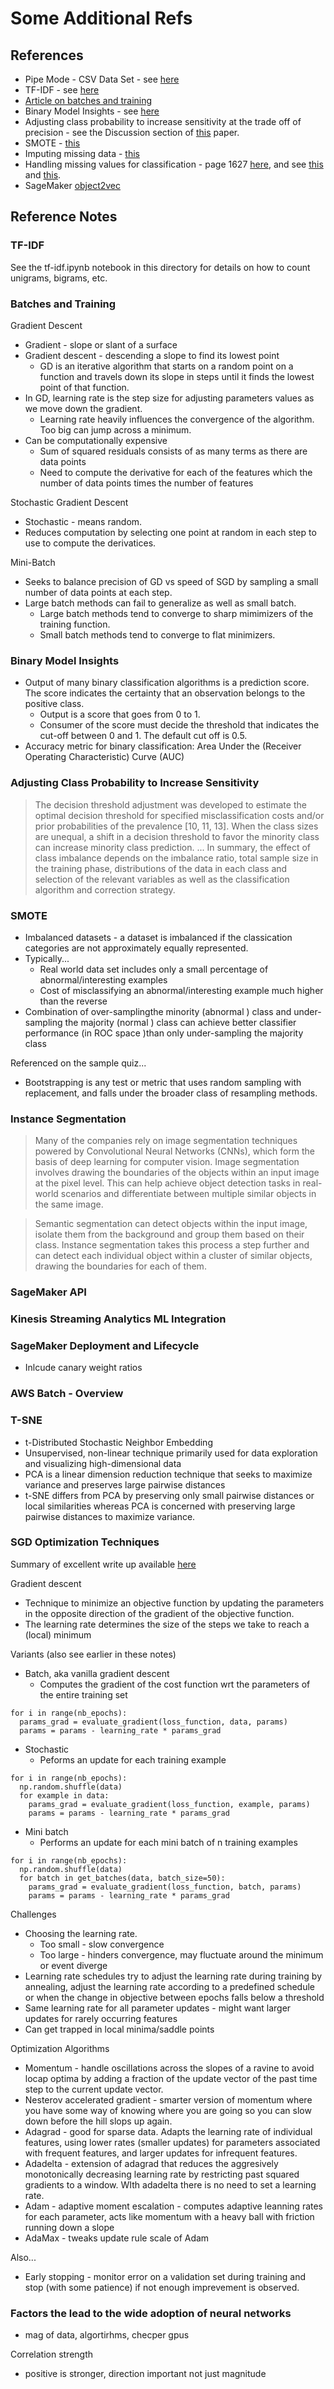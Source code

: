 # Some Additional Refs

## References

* Pipe Mode - CSV Data Set - see [here](https://aws.amazon.com/blogs/machine-learning/now-use-pipe-mode-with-csv-datasets-for-faster-training-on-amazon-sagemaker-built-in-algorithms/)
* TF-IDF - see [here](https://scikit-learn.org/stable/modules/generated/sklearn.feature_extraction.text.TfidfVectorizer.html)
* [Article on batches and training](https://arxiv.org/pdf/1609.04836.pdf)
* Binary Model Insights - see [here](https://docs.aws.amazon.com/machine-learning/latest/dg/binary-model-insights.html)
* Adjusting class probability to increase sensitivity at the trade off of precision - see the Discussion section of [this](https://academic.oup.com/bib/article/14/1/13/304457) paper.
* SMOTE - [this](https://www.jair.org/index.php/jair/article/view/10302)
* Imputing missing data - [this](https://www.hilarispublisher.com/open-access/a-comparison-of-six-methods-for-missing-data-imputation-2155-6180-1000224.pdf)
* Handling missing values for classification - page 1627 [here](https://jmlr.csail.mit.edu/papers/volume8/saar-tsechansky07a/saar-tsechansky07a.pdf), and see [this](https://www.annualreviews.org/doi/10.1146/annurev.publhealth.25.102802.124410) and [this](https://docs.aws.amazon.com/machine-learning/latest/dg/feature-processing.html).
* SageMaker [object2vec](https://aws.amazon.com/blogs/machine-learning/introduction-to-amazon-sagemaker-object2vec/)

## Reference Notes

### TF-IDF

See the tf-idf.ipynb notebook in this directory for details on how to count unigrams, bigrams, etc.

### Batches and Training

Gradient Descent

* Gradient - slope or slant of a surface
* Gradient descent - descending a slope to find its lowest point
    * GD is an iterative algorithm that starts on a random point on a function and travels down its slope in steps until it finds the lowest point of that function.
* In GD, learning rate is the step size for adjusting parameters values as we move down the gradient.
    * Learning rate heavily influences the convergence of the algorithm. Too big can jump across a minimum.
* Can be computationally expensive 
    * Sum of squared residuals consists of as many terms as there are data points
    * Need to compute the derivative for each of the features which the number of data points times the number of features

Stochastic Gradient Descent

* Stochastic - means random. 
* Reduces computation by selecting one point at random in each step to use to compute the derivatices.

Mini-Batch

* Seeks to balance precision of GD vs speed of SGD by sampling a small number of data points at each step.
* Large batch methods can fail to generalize as well as small batch. 
    * Large batch methods tend to converge to sharp mimimizers of the training function.
    * Small batch methods tend to converge to flat minimizers.

### Binary Model Insights

* Output of many binary classification algorithms is a prediction score. The score indicates the certainty that an observation belongs to the positive class.
    * Output is a score that goes from 0 to 1.
    * Consumer of the score must decide the threshold that indicates the cut-off between 0 and 1. The default cut off is 0.5.
* Accuracy metric for binary classification: Area Under the (Receiver Operating Characteristic) Curve (AUC)

### Adjusting Class Probability to Increase Sensitivity

> The decision threshold adjustment was developed to estimate the optimal decision threshold for specified misclassification costs and/or prior probabilities of the prevalence [10, 11, 13]. When the class sizes are unequal, a shift in a decision threshold to favor the minority class can increase minority class prediction.
> ...
> In summary, the effect of class imbalance depends on the imbalance ratio, total sample size in the training phase, distributions of the data in each class and selection of the relevant variables as well as the classification algorithm and correction strategy.



### SMOTE

* Imbalanced datasets - a dataset is imbalanced if the classication categories are not approximately equally represented.
* Typically...
    * Real world data set includes only a small percentage of abnormal/interesting examples
    * Cost of misclassifying an abnormal/interesting example much higher than the reverse
* Combination of over-samplingthe minority (abnormal ) class and under-sampling the majority (normal ) class can achieve better classifier performance (in ROC space )than only under-sampling the majority class

Referenced on the sample quiz...

* Bootstrapping is any test or metric that uses random sampling with replacement, and falls under the broader class of resampling methods.

### Instance Segmentation

> Many of the companies rely on image segmentation techniques powered by Convolutional Neural Networks (CNNs), which form the basis of deep learning for computer vision. Image segmentation involves drawing the boundaries of the objects within an input image at the pixel level. This can help achieve object detection tasks in real-world scenarios and differentiate between multiple similar objects in the same image.

> Semantic segmentation can detect objects within the input image, isolate them from the background and group them based on their class. Instance segmentation takes this process a step further and can detect each individual object within a cluster of similar objects, drawing the boundaries for each of them.

### SageMaker API

### Kinesis Streaming Analytics ML Integration

### SageMaker Deployment and Lifecycle

* Inlcude canary weight ratios

### AWS Batch - Overview

### T-SNE

* t-Distributed Stochastic Neighbor Embedding
* Unsupervised, non-linear technique primarily used for data exploration and visualizing high-dimensional data
* PCA is a linear dimension reduction technique that seeks to maximize variance and preserves large pairwise distances
* t-SNE differs from PCA by preserving only small pairwise distances or local similarities whereas PCA is concerned with preserving large pairwise distances to maximize variance.

### SGD Optimization Techniques

Summary of excellent write up available [here](https://ruder.io/optimizing-gradient-descent/)

Gradient descent

* Technique to minimize an objective function by updating the parameters in the opposite direction of the gradient of the objective function.
* The learning rate determines the size of the steps we take to reach a (local) minimum

Variants (also see earlier in these notes)

* Batch, aka vanilla gradient descent
    * Computes the gradient of the cost function wrt the parameters of the entire training set

```
for i in range(nb_epochs):
  params_grad = evaluate_gradient(loss_function, data, params)
  params = params - learning_rate * params_grad
```

* Stochastic
    * Peforms an update for each training example

```
for i in range(nb_epochs):
  np.random.shuffle(data)
  for example in data:
    params_grad = evaluate_gradient(loss_function, example, params)
    params = params - learning_rate * params_grad
```

* Mini batch
    * Performs an update for each mini batch of n training examples

```
for i in range(nb_epochs):
  np.random.shuffle(data)
  for batch in get_batches(data, batch_size=50):
    params_grad = evaluate_gradient(loss_function, batch, params)
    params = params - learning_rate * params_grad
```

Challenges

* Choosing the learning rate. 
    * Too small - slow convergence
    * Too large - hinders convergence, may fluctuate around the minimum or event diverge
* Learning rate schedules try to adjust the learning rate during training by annealing, adjust the learning rate according to a predefined schedule or when the change in objective between epochs falls below a threshold
* Same learning rate for all parameter updates - might want larger updates for rarely occurring features
* Can get trapped in local minima/saddle points

Optimization Algorithms

* Momentum - handle oscillations across the slopes of a ravine to avoid locap optima by adding a fraction of the update vector of the past time step to the current update vector.
* Nesterov accelerated gradient - smarter version of momentum where you have some way of knowing where you are going so you can slow down before the hill slops up again.
* Adagrad - good for sparse data. Adapts the learning rate of individual features, using lower rates (smaller updates) for parameters associated with frequent features, and larger updates for infrequent features.
* Adadelta - extension of adagrad that reduces the aggresively monotonically decreasing learning rate by restricting past squared gradients to a window. WIth adadelta there is no need to set a learning rate.
* Adam - adaptive moment escalation -  computes adaptive leanning rates for each parameter, acts like momentum with a heavy ball with friction running down a slope
* AdaMax - tweaks update rule scale of Adam

Also...

* Early stopping - monitor error on a validation set during training and stop (with some patience) if not enough imprevement is observed.


### Factors the lead to the wide adoption of neural networks

* mag of data, algortirhms, checper gpus

Correlation strength

* positive is stronger, direction important not just magnitude

